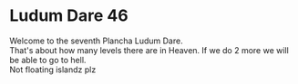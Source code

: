 # Ludum Dare 46

Welcome to the seventh Plancha Ludum Dare.  
That's about how many levels there are in Heaven. If we do 2 more we will be able to go to hell.  
Not floating islandz plz

